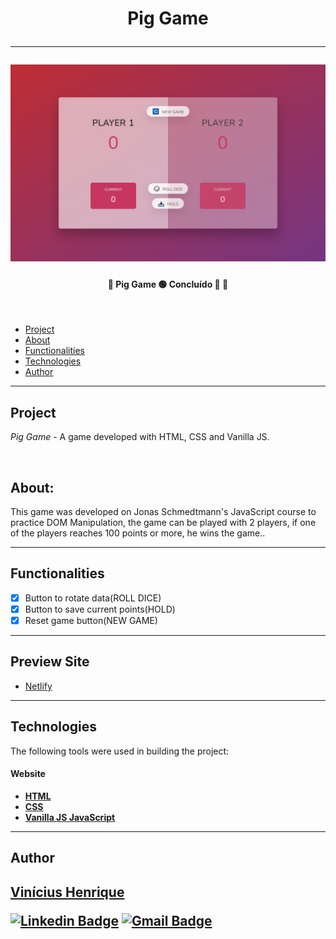 </p>
<h1 align="center"> 
    Pig Game <br> 
    <hr>
    <img alt="Pig Game" title="" src="piggame.png"/>
</h1>

<h4 align="center"> 
	🚧 Pig Game 🟢 Concluído 🚀 🚧
</h4>

<img alt="" title="" src="readme/nivel.svg"/>

<!-- <p align="center">
 <a href="#-Projeto">Sobre</a> •
 <a href="#-funcionalidades">Funcionalidades</a> •
 <a href="#-descricao">Descrição</a> •
 <a href="#-layout">Layout</a> •
 <a href="#-tecnologias">Tecnologias</a> •
 <a href="#-autor">Autor</a>
</p> -->

- [Project](#project)
- [About](#about)
- [Functionalities](#functionalities)
- [Technologies](#technologies)
- [Author](#author)

---

## **Project**

_Pig Game_ - A game developed with HTML, CSS and Vanilla JS.

&nbsp;

## **About:**

This game was developed on Jonas Schmedtmann's JavaScript course to practice DOM Manipulation, the game can be played with 2 players, if one of the players reaches 100 points or more, he wins the game..

---

## **Functionalities**

- [x] Button to rotate data(ROLL DICE)
- [x] Button to save current points(HOLD)
- [x] Reset game button(NEW GAME)

---

<!-- ### Mobile

<p align="left">

  <img alt="Art gallery website" title="#art-gallery-website" src="readme/index-mobile.png" width="150px">
    <img alt="Art gallery website" title="#art-gallery-website" src="readme/location-mobile.png" width="150px">

</p> -->
<!--
### Tablet

<p align="left">
   <img alt="Art gallery website" title="#art-gallery-website" src="readme/index-tablet.png" width="400px">
     <img alt="Art gallery website" title="#art-gallery-website" src="readme/location-tablet.png" width="400px">

</p> -->

## **Preview Site**

- [Netlify](https://vinicius-pig-game.netlify.app)

---

## **Technologies**

The following tools were used in building the project:

#### **Website**

- **[HTML]()**
- **[CSS]()**
- **[Vanilla JS JavaScript]()**

---

## **Author**

<a href="https://www.frontendmentor.io/profile/viniciusshenri96">
  <!-- <img style="border-radius: 50%;" src="./assets/img/avatar.jpg" width="100px;" alt=""/> -->
 <sub><h2 style="font-style: normal; color:">Vinícius Henrique</></sub>
 <br /> 
 </a>

<!-- [![Twitter Badge](https://img.shields.io/badge/-@tgmarinho-1ca0f1?style=flat-square&labelColor=1ca0f1&logo=twitter&logoColor=white&link=https://twitter.com/tgmarinho)](https://twitter.com/tgmarinho)  -->

[![Linkedin Badge](https://img.shields.io/badge/-Vinícius-blue?style=flat-square&logo=Linkedin&logoColor=white&link=https://https://www.linkedin.com/in/vinícius-henrique-7a2533229/)](https://www.linkedin.com/in/vinícius-henrique-7a2533229/)
[![Gmail Badge](https://img.shields.io/badge/-viniciush2015@gmail.com-c14438?style=flat-square&logo=Gmail&logoColor=white&link=mailto:viniciush2015@gmail.com)](mailto:viniciush2015@gmail.com)

<!-- ## 📝 Licença

Este projeto esta sobe a licença [MIT](./LICENSE).

Feito com ❤️ por Thiago Marinho 👋🏽 [Entre em contato!](https://www.linkedin.com/in/tgmarinho/)

---

## Versões do README

[Português 🇧🇷](./README.md) | [Inglês sem emojis 🇺🇸](./README-en.md) | [Portugues sem logo 🇧🇷](./README-sem-logo.md) -->
